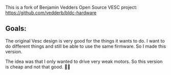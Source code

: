This is a fork of Benjamin Vedders Open Source VESC project: https://github.com/vedderb/bldc-hardware

## Goals: 
The original Vesc design is very good for the things it wants to do. I want to do different things and still be able to use the same firmware. So I made this version.

The idea was that I only wanted to drive very weak motors. So this version is cheap and not that good. :man_shrugging: